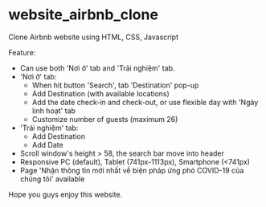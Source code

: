 # website_airbnb_clone
Clone Airbnb website using HTML, CSS, Javascript 

Feature:
- Can use both 'Nơi ở' tab and 'Trải nghiệm' tab.
- 'Nơi ở' tab:
  + When hit button 'Search', tab 'Destination' pop-up
  + Add Destination (with available locations)
  + Add the date check-in and check-out, or use flexible day with 'Ngày linh hoạt' tab
  + Customize number of guests (maximum 26)
- 'Trải nghiệm' tab:
  + Add Destination
  + Add Date
- Scroll window's height > 58, the search bar move into header
- Responsive PC (default), Tablet (741px-1113px), Smartphone (<741px)
- Page 'Nhận thông tin mới nhất về biện pháp ứng phó COVID-19 của chúng tôi' available

Hope you guys enjoy this website.
